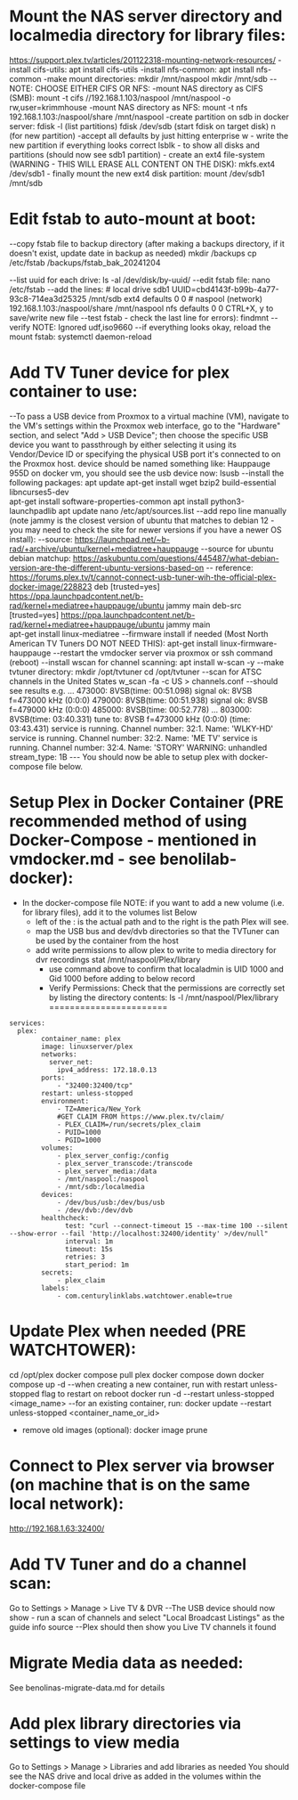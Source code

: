 	
# Mount the NAS server directory and localmedia directory for library files:
https://support.plex.tv/articles/201122318-mounting-network-resources/
-install cifs-utils:
	apt install cifs-utils
-install nfs-common:
	apt install nfs-common
-make mount directories:
	mkdir /mnt/naspool
	mkdir /mnt/sdb
--NOTE: CHOOSE EITHER CIFS OR NFS:
-mount NAS directory as CIFS (SMB):
	mount -t cifs //192.168.1.103/naspool /mnt/naspool -o rw,user=krimmhouse
-mount NAS directory as NFS:
	mount -t nfs 192.168.1.103:/naspool/share /mnt/naspool
-create partition on sdb in docker server:
	fdisk -l (list partitions)
	fdisk /dev/sdb (start fdisk on target disk)
	n (for new partition)
	-accept all defaults by just hitting enterprise
	w - write the new partition if everything looks correct
	lsblk - to show all disks and partitions (should now see sdb1 partition)
	- create an ext4 file-system (WARNING - THIS WILL ERASE ALL CONTENT ON THE DISK):
	mkfs.ext4 /dev/sdb1
	- finally mount the new ext4 disk partition:
	mount /dev/sdb1 /mnt/sdb	

# Edit fstab to auto-mount at boot:
--copy fstab file to backup directory (after making a backups directory, if it doesn't exist, update date in backup as needed)
	mkdir /backups
	cp  /etc/fstab   /backups/fstab_bak_20241204
<!--NO LONGER NEEDED FOR NFS DRIVE: 
	create credentials file for naspool:
	nano /etc/naspoolcredentials.txt 
	username=krimmhouse
	password=<PW FOR USER>
	CTRL+X, y to save/write new file-->
--list uuid for each drive:
	ls -al /dev/disk/by-uuid/
--edit fstab file:
	nano /etc/fstab
--add the lines:
	# local drive sdb1
	UUID=cbd4143f-b99b-4a77-93c8-714ea3d25325       /mnt/sdb        ext4    defaults        0       0
	# naspool (network)
	192.168.1.103:/naspool/share /mnt/naspool nfs defaults 0 0
	<!--OR, if you're using CIFS (note, you'll need the credentials file created - see above)
	//192.168.1.43/naspool  /mnt/naspool    cifs    iocharset=utf8,rw,credentials=/etc/naspoolcredentials.txt  0  0
	-->
	CTRL+X, y to save/write new file
--test fstab - check the last line for errors):
	findmnt --verify
	NOTE: Ignored udf,iso9660
--if everything looks okay, reload the mount fstab:
	systemctl daemon-reload

# Add TV Tuner device for plex container to use:
--To pass a USB device from Proxmox to a virtual machine (VM), 
	navigate to the VM's settings within the Proxmox web interface, go to the "Hardware" section, 
	and select "Add > USB Device"; then choose the specific USB device you want to passthrough by 
	either selecting it using its Vendor/Device ID or specifying the physical USB port it's 
	connected to on the Proxmox host.
device should be named something like: Hauppauge 955D
on docker vm, you should see the usb device now:
	lsusb
--install the following packages:
	apt update
	apt-get install wget bzip2 build-essential libncurses5-dev	
	apt-get install software-properties-common
	apt install python3-launchpadlib
	apt update
	nano /etc/apt/sources.list
	--add repo line manually (note jammy is the closest version of ubuntu that matches to debian 12 - you may need to check the site for newer versions if you have a newer OS install):
	--source: https://launchpad.net/~b-rad/+archive/ubuntu/kernel+mediatree+hauppauge
	--source for ubuntu debian matchup: https://askubuntu.com/questions/445487/what-debian-version-are-the-different-ubuntu-versions-based-on
	-- reference: https://forums.plex.tv/t/cannot-connect-usb-tuner-wih-the-official-plex-docker-image/228823
	deb [trusted=yes] https://ppa.launchpadcontent.net/b-rad/kernel+mediatree+hauppauge/ubuntu jammy main 
	deb-src [trusted=yes] https://ppa.launchpadcontent.net/b-rad/kernel+mediatree+hauppauge/ubuntu jammy main 	
	apt-get install linux-mediatree
	--firmware install if needed (Most North American TV Tuners DO NOT NEED THIS): apt-get install linux-firmware-hauppauge 
	--restart the vmdocker server via proxmox or ssh command (reboot)
	--install wscan for channel scanning:
	apt install w-scan -y
	--make tvtuner directory:
	mkdir /opt/tvtuner
	cd /opt/tvtuner
	--scan for ATSC channels in the United States
	w_scan -fa -c US > channels.conf
	--should see results e.g. ...
	473000: 8VSB(time: 00:51.098)         signal ok:        8VSB     f=473000 kHz (0:0:0)
	479000: 8VSB(time: 00:51.938)         signal ok:        8VSB     f=479000 kHz (0:0:0)
	485000: 8VSB(time: 00:52.778)
	...	
	803000: 8VSB(time: 03:40.331)
	tune to: 8VSB     f=473000 kHz (0:0:0) (time: 03:43.431)
	service is running. Channel number: 32:1. Name: 'WLKY-HD'
	service is running. Channel number: 32:2. Name: 'ME TV'
	service is running. Channel number: 32:4. Name: 'STORY'
	WARNING: unhandled stream_type: 1B
	---
	You should now be able to setup plex with docker-compose file below.

# Setup Plex in Docker Container (PRE recommended method of using Docker-Compose - mentioned in vmdocker.md - see benolilab-docker):

- In the docker-compose file NOTE: if you want to add a new volume (i.e. for library files), add it to the volumes list Below
	- left of the : is the actual path and to the right is the path Plex will see.  
	- map the USB bus and dev/dvb directories so that the TVTuner can be used by the container from the host
	- add write permissions to allow plex to write to media directory for dvr recordings
		stat /mnt/naspool/Plex/library
		- use command above to confirm that localadmin is UID 1000 and Gid 1000 before adding to below record
		- Verify Permissions: Check that the permissions are correctly set by listing the directory contents:
		ls -l /mnt/naspool/Plex/library
=======================
```
services:
  plex:
        container_name: plex
        image: linuxserver/plex
        networks:
          server_net:
            ipv4_address: 172.18.0.13
        ports:
            - "32400:32400/tcp"
        restart: unless-stopped
        environment:
            - TZ=America/New_York
            #GET CLAIM FROM https://www.plex.tv/claim/
            - PLEX_CLAIM=/run/secrets/plex_claim
            - PUID=1000
            - PGID=1000
        volumes:
            - plex_server_config:/config
            - plex_server_transcode:/transcode
            - plex_server_media:/data
            - /mnt/naspool:/naspool
            - /mnt/sdb:/localmedia
        devices:
            - /dev/bus/usb:/dev/bus/usb	
            - /dev/dvb:/dev/dvb
        healthcheck:
              test: "curl --connect-timeout 15 --max-time 100 --silent --show-error --fail 'http://localhost:32400/identity' >/dev/null"
              interval: 1m
              timeout: 15s
              retries: 3
              start_period: 1m
        secrets:
            - plex_claim
        labels:
            - com.centurylinklabs.watchtower.enable=true 
```

# Update Plex when needed (PRE WATCHTOWER):
cd /opt/plex
docker compose pull plex
docker compose down 
docker compose up -d
--when creating a new container, run with restart unless-stopped flag to restart on reboot
docker run -d --restart unless-stopped <image_name>
--for an existing container, run:
docker update --restart unless-stopped <container_name_or_id>
- remove old images (optional):
docker image prune

# Connect to Plex server via browser (on machine that is on the same local network):
http://192.168.1.63:32400/

# Add TV Tuner and do a channel scan:
Go to Settings > Manage > Live TV & DVR
--The USB device should now show - run a scan of channels and select "Local Broadcast Listings" as the guide info source
--Plex should then show you Live TV channels it found

# Migrate Media data as needed:
See benolinas-migrate-data.md for details

# Add plex library directories via settings to view media
Go to Settings > Manage > Libraries and add libraries as needed
You should see the NAS drive and local drive as added in the volumes within the docker-compose file
